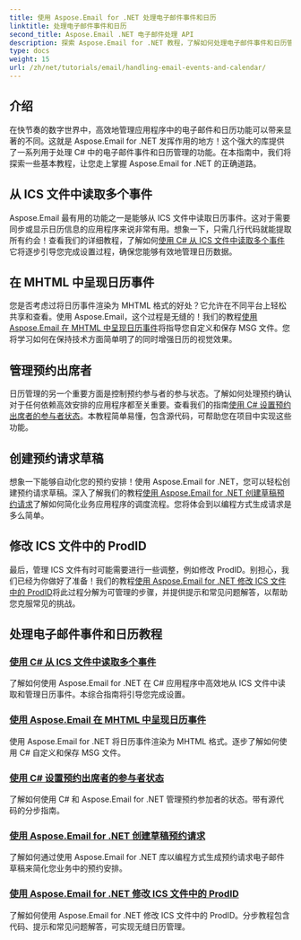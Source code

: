 ```yaml
---
title: 使用 Aspose.Email for .NET 处理电子邮件事件和日历
linktitle: 处理电子邮件事件和日历
second_title: Aspose.Email .NET 电子邮件处理 API
description: 探索 Aspose.Email for .NET 教程，了解如何处理电子邮件事件和日历管理。学习有效增强 C# 应用程序的技术。
type: docs
weight: 15
url: /zh/net/tutorials/email/handling-email-events-and-calendar/
---
```

## 介绍

在快节奏的数字世界中，高效地管理应用程序中的电子邮件和日历功能可以带来显著的不同。这就是 Aspose.Email for .NET 发挥作用的地方！这个强大的库提供了一系列用于处理 C# 中的电子邮件事件和日历管理的功能。在本指南中，我们将探索一些基本教程，让您走上掌握 Aspose.Email for .NET 的正确道路。

## 从 ICS 文件中读取多个事件

Aspose.Email 最有用的功能之一是能够从 ICS 文件中读取日历事件。这对于需要同步或显示日历信息的应用程序来说非常有用。想象一下，只需几行代码就能提取所有约会！查看我们的详细教程，了解如何[使用 C# 从 ICS 文件中读取多个事件](./read-multiple-events-from-ics-files-with-csharp/)它将逐步引导您完成设置过程，确保您能够有效地管理日历数据。 

## 在 MHTML 中呈现日历事件 

您是否考虑过将日历事件渲染为 MHTML 格式的好处？它允许在不同平台上轻松共享和查看。使用 Aspose.Email，这个过程是无缝的！我们的教程[使用 Aspose.Email 在 MHTML 中呈现日历事件](./render-calendar-events-in-mhtml/)将指导您自定义和保存 MSG 文件。您将学习如何在保持技术方面简单明了的同时增强日历的视觉效果。

## 管理预约出席者

日历管理的另一个重要方面是控制预约参与者的参与状态。了解如何处理预约确认对于任何依赖高效安排的应用程序都至关重要。查看我们的指南[使用 C# 设置预约出席者的参与者状态](./setting-participant-status-for-appointment-attendees/)。本教程简单易懂，包含源代码，可帮助您在项目中实现这些功能。

## 创建预约请求草稿 

想象一下能够自动化您的预约安排！使用 Aspose.Email for .NET，您可以轻松创建预约请求草稿。深入了解我们的教程[使用 Aspose.Email for .NET 创建草稿预约请求](./creating-draft-appointment-request/)了解如何简化业务应用程序的调度流程。您将体会到以编程方式生成请求是多么简单。

## 修改 ICS 文件中的 ProdID 

最后，管理 ICS 文件有时可能需要进行一些调整，例如修改 ProdID。别担心，我们已经为你做好了准备！我们的教程[使用 Aspose.Email for .NET 修改 ICS 文件中的 ProdID](./modify-prodid-in-ics-files/)将此过程分解为可管理的步骤，并提供提示和常见问题解答，以帮助您克服常见的挑战。

## 处理电子邮件事件和日历教程
### [使用 C# 从 ICS 文件中读取多个事件](./read-multiple-events-from-ics-files-with-csharp/)
了解如何使用 Aspose.Email for .NET 在 C# 应用程序中高效地从 ICS 文件中读取和管理日历事件。本综合指南将引导您完成设置。
### [使用 Aspose.Email 在 MHTML 中呈现日历事件](./render-calendar-events-in-mhtml/)
使用 Aspose.Email for .NET 将日历事件渲染为 MHTML 格式。逐步了解如何使用 C# 自定义和保存 MSG 文件。
### [使用 C# 设置预约出席者的参与者状态](./setting-participant-status-for-appointment-attendees/)
了解如何使用 C# 和 Aspose.Email for .NET 管理预约参加者的状态。带有源代码的分步指南。
### [使用 Aspose.Email for .NET 创建草稿预约请求](./creating-draft-appointment-request/)
了解如何通过使用 Aspose.Email for .NET 库以编程方式生成预约请求电子邮件草稿来简化您业务中的预约安排。
### [使用 Aspose.Email for .NET 修改 ICS 文件中的 ProdID](./modify-prodid-in-ics-files/)
了解如何使用 Aspose.Email for .NET 修改 ICS 文件中的 ProdID。分步教程包含代码、提示和常见问题解答，可实现无缝日历管理。